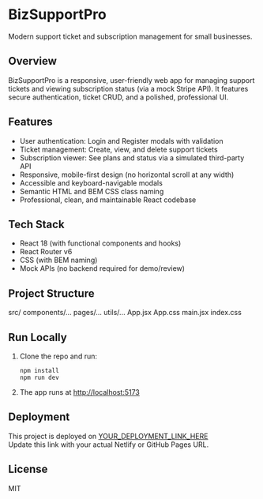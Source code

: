 # BizSupportPro

Modern support ticket and subscription management for small businesses.

## Overview

BizSupportPro is a responsive, user-friendly web app for managing support tickets and viewing subscription status (via a mock Stripe API). It features secure authentication, ticket CRUD, and a polished, professional UI.

## Features

- User authentication: Login and Register modals with validation
- Ticket management: Create, view, and delete support tickets
- Subscription viewer: See plans and status via a simulated third-party API
- Responsive, mobile-first design (no horizontal scroll at any width)
- Accessible and keyboard-navigable modals
- Semantic HTML and BEM CSS class naming
- Professional, clean, and maintainable React codebase

## Tech Stack

- React 18 (with functional components and hooks)
- React Router v6
- CSS (with BEM naming)
- Mock APIs (no backend required for demo/review)

## Project Structure

src/
components/...
pages/...
utils/...
App.jsx
App.css
main.jsx
index.css


## Run Locally

1. Clone the repo and run:

    ```
    npm install
    npm run dev
    ```

2. The app runs at [http://localhost:5173](http://localhost:5173)

## Deployment

This project is deployed on [YOUR_DEPLOYMENT_LINK_HERE](https://your-link.netlify.app)  
Update this link with your actual Netlify or GitHub Pages URL.

## License

MIT

